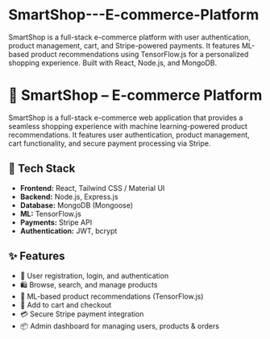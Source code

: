 # SmartShop---E-commerce-Platform
SmartShop is a full-stack e-commerce platform with user authentication, product management, cart, and Stripe-powered payments. It features ML-based product recommendations using TensorFlow.js for a personalized shopping experience. Built with React, Node.js, and MongoDB.

# 🛒 SmartShop – E-commerce Platform

SmartShop is a full-stack e-commerce web application that provides a seamless shopping experience with machine learning-powered product recommendations. It features user authentication, product management, cart functionality, and secure payment processing via Stripe.

## 🔧 Tech Stack

- **Frontend:** React, Tailwind CSS / Material UI
- **Backend:** Node.js, Express.js
- **Database:** MongoDB (Mongoose)
- **ML:** TensorFlow.js
- **Payments:** Stripe API
- **Authentication:** JWT, bcrypt

## ✨ Features

- 🔐 User registration, login, and authentication
- 🛍️ Browse, search, and manage products
- 🧠 ML-based product recommendations (TensorFlow.js)
- 🛒 Add to cart and checkout
- 💳 Secure Stripe payment integration
- 📦 Admin dashboard for managing users, products & orders
